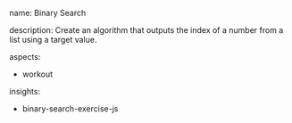 name: Binary Search

description: Create an algorithm that outputs the index of a number from a list using a target value.

aspects:
  - workout

insights:
  - binary-search-exercise-js